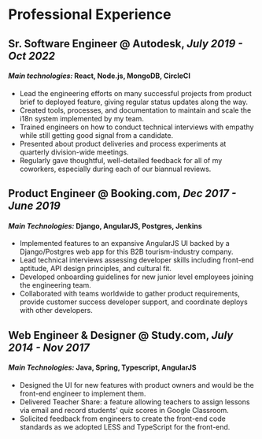 # Professional Experience
## **Sr. Software Engineer** @ Autodesk, *July 2019 - Oct 2022*
#### *Main technologies:* React, Node.js, MongoDB, CircleCI
* Lead the engineering efforts on many successful projects from product brief to deployed feature, giving regular status updates along the way.
* Created tools, processes, and documentation to maintain and scale the i18n system implemented by my team.
* Trained engineers on how to conduct technical interviews with empathy while still getting good signal from a candidate. 
* Presented about product deliveries and process experiments at quarterly division-wide meetings.  
* Regularly gave thoughtful, well-detailed feedback for all of my coworkers, especially during each of our biannual reviews. 


## **Product Engineer** @ Booking.com, *Dec 2017 - June 2019*
#### *Main Technologies:* Django, AngularJS, Postgres, Jenkins
* Implemented features to an expansive AngularJS UI backed by a Django/Postgres web app for this B2B tourism-industry company.
* Lead technical interviews assessing developer skills including front-end aptitude, API design principles, and cultural fit.
* Developed onboarding guidelines for new junior level employees joining the engineering team.
* Collaborated with teams worldwide to gather product requirements, provide  customer success developer support, and coordinate deploys with other developers.

## **Web Engineer & Designer** @ Study.com, *July 2014 - Nov 2017*
#### *Main Technologies:* Java, Spring, Typescript, AngularJS
* Designed the UI for new features with product owners and would be the front-end engineer to implement them.
* Delivered Teacher Share: a feature allowing teachers to assign lessons via email and record students' quiz scores in Google Classroom.
* Solicited feedback from engineers to create the front-end code standards as we adopted LESS and TypeScript for the front-end.


